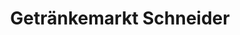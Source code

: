 ---
title: "Getränkemarkt Schneider"
url: /vohburg-a-d-donau/getraenkemarkt-schneider/
shop: Getränke
---